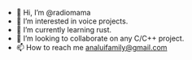 - 👋 Hi, I’m @radiomama
- 👀 I’m interested in voice projects.
- 🌱 I’m currently learning rust.
- 💞️ I’m looking to collaborate on any C/C++ project.
- 📫 How to reach me analuifamily@gmail.com

<!---
radiomama/radiomama is a ✨ special ✨ repository because its `README.md` (this file) appears on your GitHub profile.
You can click the Preview link to take a look at your changes.
--->
